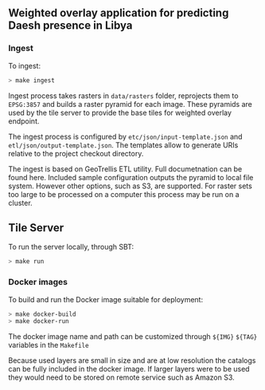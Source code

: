 ## Weighted overlay application for predicting Daesh presence in Libya

### Ingest
To ingest:
```sh
> make ingest
```

Ingest process takes rasters in `data/rasters` folder, reprojects them to `EPSG:3857` and builds a raster pyramid for each image.
These pyramids are used by the tile server to provide the base tiles for weighted overlay endpoint.

The ingest process is configured by `etc/json/input-template.json` and `etl/json/output-template.json`.
The templates allow to generate URIs relative to the project checkout directory.

The ingest is based on GeoTrellis ETL utility. Full documetnation can be found here.
Included sample configuration outputs the pyramid to local file system. However other options, such as S3, are supported.
For raster sets too large to be processed on a computer this process may be run on a cluster.

## Tile Server

To run the server locally, through SBT:

```sh
> make run
```

### Docker images

To build and run the Docker image suitable for deployment:

```sh
> make docker-build
> make docker-run
```

The docker image name and path can be customized through `${IMG}` `${TAG}` variables in the `Makefile`

Because used layers are small in size and are at low resolution the catalogs can be fully included in the docker image.
If larger layers were to be used they would need to be stored on remote service such as Amazon S3.